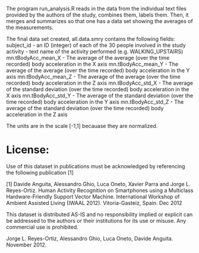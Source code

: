 The program run_analysis.R reads in the data from the individual text files provided by the authors of the study, combines them, labels them.
Then, it merges and summarizes so that one has a data set showing the averages of the measurements.

The final data set created, all.data.smry contains the following fields:
subject_id - an ID (integer) of each of the 30 people involved in the study
activity - text name of the activity performed (e.g. WALKING_UPSTAIRS)
mn.tBodyAcc_mean_X - The average of the average (over the time recorded) body acceleration in the X axis
mn.tBodyAcc_mean_Y - The average of the average (over the time recorded) body acceleration in the Y axis
mn.tBodyAcc_mean_Z - The average of the average (over the time recorded) body acceleration in the Z axis
mn.tBodyAcc_std_X - The average of the standard deviation (over the time recorded) body acceleration in the X axis
mn.tBodyAcc_std_Y - The average of the standard deviation (over the time recorded) body acceleration in the Y axis
mn.tBodyAcc_std_Z - The average of the standard deviation (over the time recorded) body acceleration in the Z axis

The units are in the scale [-1,1] becauase they are normalized.


License:
========
Use of this dataset in publications must be acknowledged by referencing the following publication [1] 

[1] Davide Anguita, Alessandro Ghio, Luca Oneto, Xavier Parra and Jorge L. Reyes-Ortiz. Human Activity Recognition on Smartphones using a Multiclass Hardware-Friendly Support Vector Machine. International Workshop of Ambient Assisted Living (IWAAL 2012). Vitoria-Gasteiz, Spain. Dec 2012

This dataset is distributed AS-IS and no responsibility implied or explicit can be addressed to the authors or their institutions for its use or misuse. Any commercial use is prohibited.

Jorge L. Reyes-Ortiz, Alessandro Ghio, Luca Oneto, Davide Anguita. November 2012.
